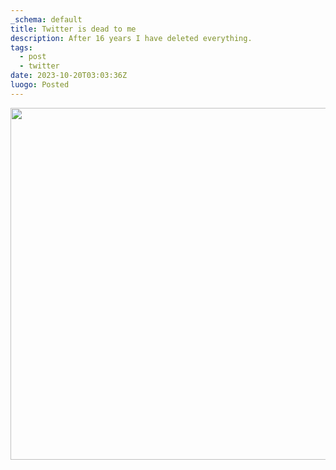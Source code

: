 ```yaml
---
_schema: default
title: Twitter is dead to me
description: After 16 years I have deleted everything.
tags:
  - post
  - twitter
date: 2023-10-20T03:03:36Z
luogo: Posted
---
```

<img src="/img/snip20231020-16.png" width="595" height="563" />